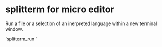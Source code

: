 # splitterm for micro editor

Run a file or a selection of an inerpreted language within a new terminal window.
 
'splitterm_run <interpreter>'
